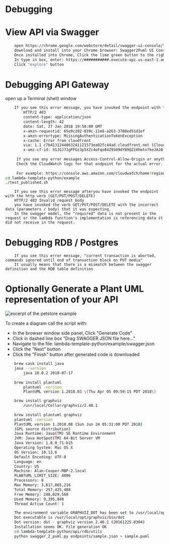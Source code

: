Debugging
=========

# View API via Swagger

```bash
    open https://chrome.google.com/webstore/detail/swagger-ui-console/ljlmonadebogfjabhkppkoohjkjclfai?hl=en
    download and install into your Chrome browser: Swagger2Puml UI Console
    Once installed into Chrome, Click the lime green button to the right of the URL input area 
    In type in box, enter: https://###########.execute-api.us-east-1.amazonaws.com/v1/swagger
    Click "explore" button
```

# Debugging API Gateway
open up a Terminal (shell) window

```bash
    If you see this error message, you have invoked the endpoint with the incorrect http verb (GET/PUT/POST/DELETE)
        HTTP/2 403 
        content-type: application/json
        content-length: 42
        date: Sat, 27 Jan 2018 19:58:09 GMT
        x-amzn-requestid: 65e9c202-039c-11e8-a263-3708ed51d1ef
        x-amzn-errortype: MissingAuthenticationTokenException
        x-cache: Error from cloudfront
        via: 1.1 c7b4131244863241121573ea02fc44ad.cloudfront.net (CloudFront)
        x-amz-cf-id: hSJGJ7JgPFGz3p5XZc4oFqo84Z9S09dYB9QZiHhmtnfkeJAJ0-GhKA==
        
     If you see any error messages Access-Control-Allow-Origin or anything CORS related, it is a red herring!
     Check the CloudWatch logs for that endpoint for the actual error. 
     
     For example: https://console.aws.amazon.com/cloudwatch/home?region=us-east-1#logs:
cd lambda-template-python/example
./test_published.sh
```

```
    If you see this error message afteryou have invoked the endpoint with the http verb (GET/PUT/POST/DELETE)
	HTTP/2 403 Invalid request body
    you have invoked the verb GET/PUT/POST/DELETE with the incorrect data (parameters / body) that it was expecting.
    In the swagger model, the "required" data is not present in the request or the lambda function's implementation is referencing data it did not receive in the request. 
```

# Debugging RDB / Postgres 

```
    If you see this error message, "current transaction is aborted, commands ignored until end of transaction block on PUT media"
	It usually means that there is a mismatch between the swagger definition and the RDB table definition
```


# Optionally Generate a Plant UML representation of your API

![excerpt of the petstore example](petstore_example/swagger.png)


To create a diagram call the script with:
   * In the browser window side panel, Click "Generate Code"
   * Click in dashed line box "Drag SWAGGER JSON file here..."
   * Navigate to the file: lambda-template-python/example/swagger.json
   * Click the "Next" button
   * Click the "Finish" button after generated code is downloaded

```bash
    brew cask install java
    java --version
        java 10.0.2 2018-07-17
        
    brew install plantuml
        plantuml -version
        PlantUML version 1.2018.03 \(Thu Apr 05 09:59:15 PDT 2018\)

    brew install graphviz
        /usr/local/Cellar/graphviz/2.40.1
        
    brew install plantuml graphviz
    plantuml -version
    PlantUML version 1.2018.08 (Sun Jun 24 05:31:00 PDT 2018)
    (GPL source distribution)
    Java Runtime: Java(TM) SE Runtime Environment
    JVM: Java HotSpot(TM) 64-Bit Server VM
    Java Version: 1.8.0_71-b15
    Operating System: Mac OS X
    OS Version: 10.13.6
    Default Encoding: UTF-8
    Language: en
    Country: US
    Machine: Alan-Cooper-MBP-2.local
    PLANTUML_LIMIT_SIZE: 4096
    Processors: 8
    Max Memory: 3,817,865,216
    Total Memory: 257,425,408
    Free Memory: 248,029,560
    Used Memory: 9,395,848
    Thread Active Count: 1

    The environment variable GRAPHVIZ_DOT has been set to /usr/local/opt/graphviz/bin/dot
    Dot executable is /usr/local/opt/graphviz/bin/dot
    Dot version: dot - graphviz version 2.40.1 (20161225.0304)
    Installation seems OK. File generation OK    
    cd lambda-template-python/api/rdb/utils
    python swagger_2_puml.py endpoints/sample.json > sample.puml
```
